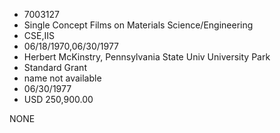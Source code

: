 * 7003127
* Single Concept Films on Materials Science/Engineering
* CSE,IIS
* 06/18/1970,06/30/1977
* Herbert McKinstry, Pennsylvania State Univ University Park
* Standard Grant
*   name not available
* 06/30/1977
* USD 250,900.00

NONE
